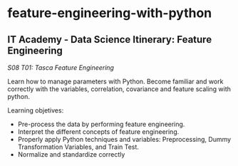 # feature-engineering-with-python
## IT Academy - Data Science Itinerary: Feature Engineering

*S08 T01: Tasca Feature Engineering*


 Learn how to manage parameters with Python. Become familiar and work correctly with the variables, correlation, covariance and feature scaling with python.
 
 Learning objetives:
 + Pre-process the data by performing feature engineering.
 + Interpret the different concepts of feature engineering.
 + Properly apply Python techniques and variables: Preprocessing, Dummy Transformation Variables, and Train Test.
 + Normalize and standardize correctly
